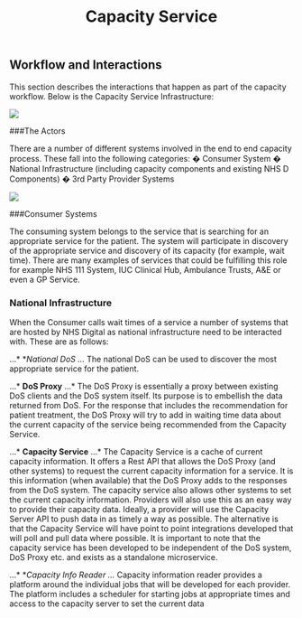 ﻿---
title: Capacity Service
toc: True
sidebar: overview_sidebar
permalink: capacity_service.html
---

## Workflow and Interactions
This section describes the interactions that happen as part of the capacity workflow. 
Below is the Capacity Service Infrastructure:

<image src="images/overview/Cap_service_infrastructure.png"/>  



###The Actors

There are a number of different systems involved in the end to end capacity process. These fall into the following categories:
�	Consumer System
�	National Infrastructure (including capacity components and existing NHS D Components)
�	3rd Party Provider Systems

<image src="images/overview/components.png"/>  


###Consumer Systems

The consuming system belongs to the service that is searching for an appropriate service for the patient. The system will participate in discovery of the appropriate service and discovery of its capacity (for example, wait time).  There are many examples of services that could be fulfilling this role for example NHS 111 System, IUC Clinical Hub, Ambulance Trusts, A&E or even a GP Service.


### National Infrastructure

When the Consumer calls wait times of a service a number of systems that are hosted by NHS Digital as national infrastructure need to be interacted with. These are as follows:

…* **National DoS
…* The national DoS can be used to discover the most appropriate service for the patient.

…* **DoS Proxy**
…* The DoS Proxy is essentially a proxy between existing DoS clients and the DoS system itself. Its purpose is to embellish the data returned from DoS. For the response that includes the recommendation for patient treatment, the DoS Proxy will try to add in waiting time data about the current capacity of the service being recommended from the Capacity Service.

…* **Capacity Service**
…* The Capacity Service is a cache of current capacity information. It offers a Rest API that allows the DoS Proxy (and other systems) to request the current capacity information for a service. It is this information (when available) that the DoS Proxy adds to the responses from the DoS system. The capacity service also allows other systems to set the current capacity information. Providers will also use this as an easy way to provide their capacity data. Ideally, a provider will use the Capacity Server API to push data in as timely a way as possible. The alternative is that the Capacity Service will have point to point integrations developed that will poll and pull data where possible. It is important to note that the capacity service has been developed to be independent of the DoS system, DoS Proxy etc. and exists as a standalone microservice.

…* **Capacity Info Reader
…* Capacity information reader provides a platform around the individual jobs that will be developed for each provider. The platform includes a scheduler for starting jobs at appropriate times and access to the capacity server to set the current data
